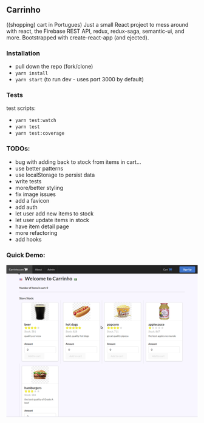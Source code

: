 ## Carrinho
((shopping) cart in Portugues)
Just a small React project to mess around with react, the Firebase REST API, redux, redux-saga, semantic-ui, and more.  Bootstrapped with create-react-app (and ejected).

### Installation
- pull down the repo (fork/clone)
- `yarn install`
- `yarn start` (to run dev - uses port 3000 by default)


### Tests
test scripts:
- `yarn test:watch`
- `yarn test`
- `yarn test:coverage`


### TODOs:
- bug with adding back to stock from items in cart...
- use better patterns
- use localStorage to persist data
- write tests
- more/better styling
- fix image issues
- add a favicon
- add auth
- let user add new items to stock
- let user update items in stock
- have item detail page
- more refactoring
- add hooks

### Quick Demo:
![carrinho quick demo](https://github.com/nickbouldien/carrinho/blob/master/carrinho_1.gif)
